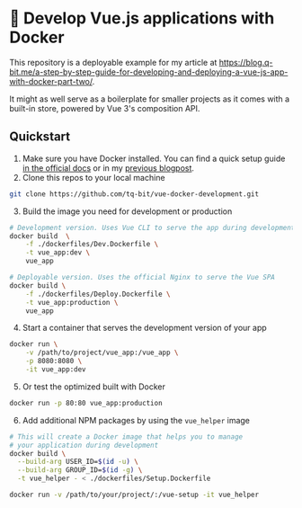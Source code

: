 # 🐋 Develop Vue.js applications with Docker

This repository is a deployable example for my article at https://blog.q-bit.me/a-step-by-step-guide-for-developing-and-deploying-a-vue-js-app-with-docker-part-two/.

It might as well serve as a boilerplate for smaller projects as it comes with a built-in store, powered by Vue 3's composition API.

## Quickstart

1. Make sure you have Docker installed. You can find a quick setup guide [in the official docs](https://docs.docker.com/engine/install/) or in my [previous blogpost](https://blog.q-bit.me/how-to-develop-and-deploy-a-vue-js-app-with-docker-part-one/#installing-docker).
2. Clone this repos to your local machine

```bash
git clone https://github.com/tq-bit/vue-docker-development.git
```

3. Build the image you need for development or production

```bash
# Development version. Uses Vue CLI to serve the app during development
docker build  \
    -f ./dockerfiles/Dev.Dockerfile \
    -t vue_app:dev \
    vue_app

# Deployable version. Uses the official Nginx to serve the Vue SPA
docker build \
    -f ./dockerfiles/Deploy.Dockerfile \
    -t vue_app:production \
    vue_app
```

4. Start a container that serves the development version of your app

```bash
docker run \
    -v /path/to/project/vue_app:/vue_app \
    -p 8080:8080 \
    -it vue_app:dev
```

5. Or test the optimized built with Docker

```bash
docker run -p 80:80 vue_app:production
```

6. Add additional NPM packages by using the `vue_helper` image

```bash
# This will create a Docker image that helps you to manage
# your application during development
docker build \
  --build-arg USER_ID=$(id -u) \
  --build-arg GROUP_ID=$(id -g) \
  -t vue_helper - < ./dockerfiles/Setup.Dockerfile

docker run -v /path/to/your/project/:/vue-setup -it vue_helper
```